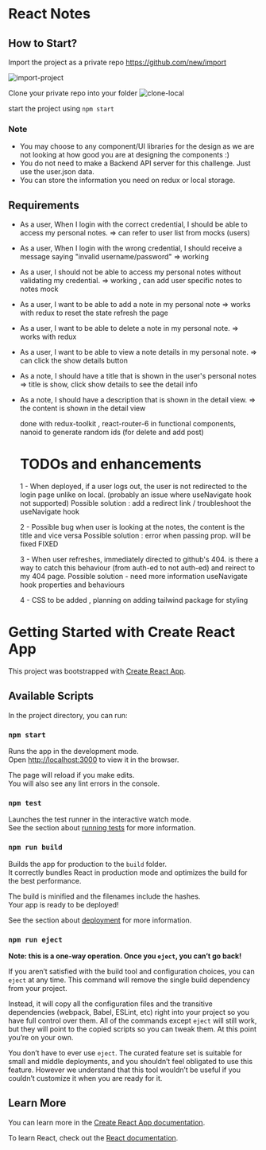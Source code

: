 # React Notes

## How to Start?
Import the project as a private repo https://github.com/new/import 

![import-project](images/import-project.png)

Clone your private repo into your folder
![clone-local](images/clone-local.png)

start the project using `npm start`

### Note
- You may choose to any component/UI libraries for the design as we are not looking at how good you are at designing the components :)
- You do not need to make a Backend API server for this challenge. Just use the user.json data.
- You can store the information you need on redux or local storage.

## Requirements
- As a user, When I login with the correct credential, I should be able to access my personal notes.
  => can refer to user list from mocks (users)
- As a user, When I login with the wrong credential, I should receive a message saying "invalid username/password"
  => working
- As a user, I should not be able to access my personal notes without validating my credential.
  => working , can add user specific notes to notes mock
- As a user, I want to be able to add a note in my personal note
  => works with redux to reset the state refresh the page
- As a user, I want to be able to delete a note in my personal note.
  => works with redux
- As a user, I want to be able to view a note details in my personal note.
  => can click the show details button
- As a note, I should have a title that is shown in the user's personal notes
  => title is show, click show details to see the detail info
- As a note, I should have a description that is shown in the detail view.
  => the content is shown in the detail view

  done with redux-toolkit , react-router-6 in functional components, nanoid to generate random ids (for delete and add post)

  # TODOs and enhancements
  1 - When deployed, if a user logs out, the user is not redirected to the login page unlike on local. (probably an issue where useNavigate hook not supported) 
  Possible solution : add a redirect link / troubleshoot the useNavigate hook

  2 - Possible bug when user is looking at the notes, the content is the title and vice versa
  Possible solution : error when passing prop. will be fixed 
  FIXED

  3 - When user refreshes, immediately directed to github's 404. is there a way to catch this behaviour (from auth-ed to not auth-ed) and reirect to my 404 page. 
  Possible solution - need more information useNavigate hook properties and behaviours

  4 - CSS to be added , planning on adding tailwind package for styling


# Getting Started with Create React App

This project was bootstrapped with [Create React App](https://github.com/facebook/create-react-app).

## Available Scripts

In the project directory, you can run:

### `npm start`

Runs the app in the development mode.\
Open [http://localhost:3000](http://localhost:3000) to view it in the browser.

The page will reload if you make edits.\
You will also see any lint errors in the console.

### `npm test`

Launches the test runner in the interactive watch mode.\
See the section about [running tests](https://facebook.github.io/create-react-app/docs/running-tests) for more information.

### `npm run build`

Builds the app for production to the `build` folder.\
It correctly bundles React in production mode and optimizes the build for the best performance.

The build is minified and the filenames include the hashes.\
Your app is ready to be deployed!

See the section about [deployment](https://facebook.github.io/create-react-app/docs/deployment) for more information.

### `npm run eject`

**Note: this is a one-way operation. Once you `eject`, you can’t go back!**

If you aren’t satisfied with the build tool and configuration choices, you can `eject` at any time. This command will remove the single build dependency from your project.

Instead, it will copy all the configuration files and the transitive dependencies (webpack, Babel, ESLint, etc) right into your project so you have full control over them. All of the commands except `eject` will still work, but they will point to the copied scripts so you can tweak them. At this point you’re on your own.

You don’t have to ever use `eject`. The curated feature set is suitable for small and middle deployments, and you shouldn’t feel obligated to use this feature. However we understand that this tool wouldn’t be useful if you couldn’t customize it when you are ready for it.

## Learn More

You can learn more in the [Create React App documentation](https://facebook.github.io/create-react-app/docs/getting-started).

To learn React, check out the [React documentation](https://reactjs.org/).
